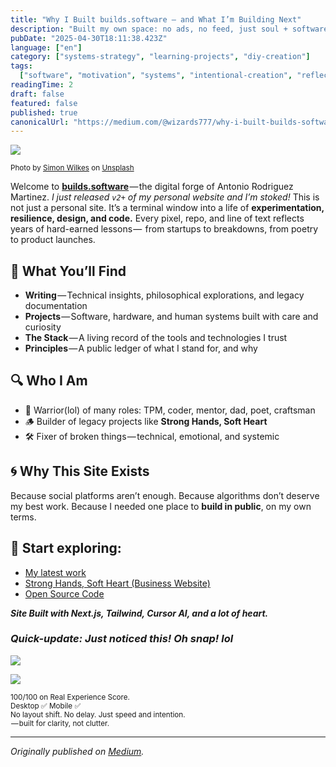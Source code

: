 ```yaml
---
title: "Why I Built builds.software — and What I’m Building Next"
description: "Built my own space: no ads, no feed, just soul + software. A digital forge for legacy, code, and craft. Welcome to builds.software."
pubDate: "2025-04-30T18:11:38.423Z"
language: ["en"]
category: ["systems-strategy", "learning-projects", "diy-creation"]
tags:
  ["software", "motivation", "systems", "intentional-creation", "reflection"]
readingTime: 2
draft: false
featured: false
published: true
canonicalUrl: "https://medium.com/@wizards777/why-i-built-builds-software-and-what-im-building-next-8e9cda2c5043"
---
```


![](https://cdn-images-1.medium.com/max/800/0*U4TRECnXiDzuJhe4)

<small>Photo by [Simon Wilkes](https://unsplash.com/@simonfromengland?utm_source=medium&utm_medium=referral) on [Unsplash](https://unsplash.com?utm_source=medium&utm_medium=referral)</small>

Welcome to <a href="https://builds.software" target="_blank">**builds.software**</a> — the digital forge of Antonio Rodriguez Martinez. _I just released `v2+` of my personal website and I’m stoked!_ This is not just a personal site. It’s a terminal window into a life of **experimentation, resilience, design, and code.** Every pixel, repo, and line of text reflects years of hard-earned lessons —  from startups to breakdowns, from poetry to product launches.

## 🧠 What You’ll Find

- **Writing** — Technical insights, philosophical explorations, and legacy documentation
- **Projects** — Software, hardware, and human systems built with care and curiosity
- **The Stack** — A living record of the tools and technologies I trust
- **Principles** — A public ledger of what I stand for, and why

## 🔍 Who I Am

- 🐺 Warrior(lol) of many roles: TPM, coder, mentor, dad, poet, craftsman
- 🪵 Builder of legacy projects like **Strong Hands, Soft Heart**
- 🛠️ Fixer of broken things — technical, emotional, and systemic

## 🌀 Why This Site Exists

Because social platforms aren’t enough. Because algorithms don’t deserve my best work. Because I needed one place to **build in public**, on my own terms.

## 🧭 Start exploring:

- [My latest work](https://builds.software/?utm_source=medium&utm_medium=article&utm_campaign=build-launch)
- [Strong Hands, Soft Heart (Business Website)](https://stronghandssoftheart.com/?utm_source=medium&utm_medium=article&utm_campaign=build-launch)
- [Open Source Code](https://github.com/antoniwan/antonio-builds-software)

**_Site Built with Next.js, Tailwind, Cursor AI, and a lot of heart._**

### _Quick-update: Just noticed this! Oh snap! lol_

![](https://cdn-images-1.medium.com/max/600/1*MbfQlHXcWa4i7mJayu_rMw.jpeg)

![](https://cdn-images-1.medium.com/max/600/1*UGqAcZ0vaPOe3xIF882TRg.jpeg)

<small>100/100 on Real Experience Score.<br> Desktop ✅ Mobile ✅<br> No layout shift. No delay. Just speed and intention.<br> — built for clarity, not clutter.</small>

---

_Originally published on [Medium](https://medium.com/@wizards777/why-i-built-builds-software-and-what-im-building-next-8e9cda2c5043)._
